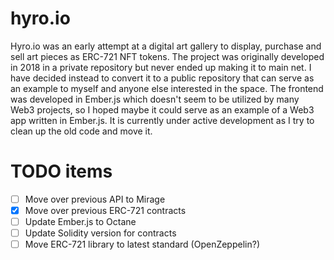 # hyro.io

Hyro.io was an early attempt at a digital art gallery to display, purchase and sell art pieces as ERC-721 NFT tokens. The project was originally developed in 2018 in a private repository but never ended up making it to main net. I have decided instead to convert it to a public repository that can serve as an example to myself and anyone else interested in the space. The frontend was developed in Ember.js which doesn't seem to be utilized by many Web3 projects, so I hoped maybe it could serve as an example of a Web3 app written in Ember.js. It is currently under active development as I try to clean up the old code and move it.

# TODO items
- [ ] Move over previous API to Mirage
- [X] Move over previous ERC-721 contracts
- [ ] Update Ember.js to Octane
- [ ] Update Solidity version for contracts
- [ ] Move ERC-721 library to latest standard (OpenZeppelin?)

